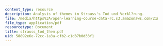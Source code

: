 ```yaml
---
content_type: resource
description: Analysis of themes in Strauss's Tod und Verkl?rung.
file: /media/https%3A/open-learning-course-data-rc.s3.amazonaws.com/21m-350-musical-analysis-spring-2008/58892e6e72cc1a3acfb2c1d37b0d33f1_strauss_tod_them.pdf
file_type: application/pdf
resourcetype: Document
title: strauss_tod_them.pdf
uid: 58892e6e-72cc-1a3a-cfb2-c1d37b0d33f1
---
```

